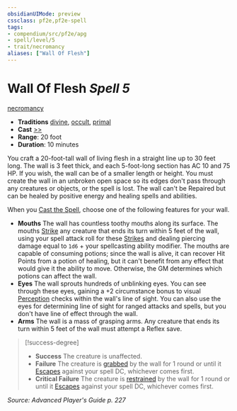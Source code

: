 ```yaml
---
obsidianUIMode: preview
cssclass: pf2e,pf2e-spell
tags:
- compendium/src/pf2e/apg
- spell/level/5
- trait/necromancy
aliases: ["Wall Of Flesh"]
---
```

# Wall Of Flesh *Spell 5*   
[necromancy](necromancy.md "Necromancy School Trait")  

- **Traditions** [divine](divine.md "Divine Tradition Trait"), [occult](occult.md "Occult Tradition Trait"), [primal](primal.md "Primal Tradition Trait")
- **Cast** [>>](chapter-9-playing-the-game.md#Actions "Two-Action") 
- **Range**: 20 foot
- **Duration**: 10 minutes

You craft a 20-foot-tall wall of living flesh in a straight line up to 30 feet long. The wall is 3 feet thick, and each 5-foot-long section has AC 10 and 75 HP. If you wish, the wall can be of a smaller length or height. You must create the wall in an unbroken open space so its edges don't pass through any creatures or objects, or the spell is lost. The wall can't be Repaired but can be healed by positive energy and healing spells and abilities.

When you [Cast the Spell](cast-a-spell.md), choose one of the following features for your wall.

- **Mouths** The wall has countless toothy mouths along its surface. The mouths [Strike](strike.md) any creature that ends its turn within 5 feet of the wall, using your spell attack roll for these [Strikes](strike.md) and dealing piercing damage equal to `1d6` + your spellcasting ability modifier. The mouths are capable of consuming potions; since the wall is alive, it can recover Hit Points from a potion of healing, but it can't benefit from any effect that would give it the ability to move. Otherwise, the GM determines which potions can affect the wall.
- **Eyes** The wall sprouts hundreds of unblinking eyes. You can see through these eyes, gaining a +2 circumstance bonus to visual [Perception](skills.md#Perception) checks within the wall's line of sight. You can also use the eyes for determining line of sight for ranged attacks and spells, but you don't have line of effect through the wall.
- **Arms** The wall is a mass of grasping arms. Any creature that ends its turn within 5 feet of the wall must attempt a Reflex save.

> [!success-degree] 
> - **Success** The creature is unaffected.
> - **Failure** The creature is [grabbed](conditions.md#Grabbed) by the wall for 1 round or until it [Escapes](escape.md) against your spell DC, whichever comes first.
> - **Critical Failure** The creature is [restrained](conditions.md#Restrained) by the wall for 1 round or until it [Escapes](escape.md) against your spell DC, whichever comes first.

*Source: Advanced Player's Guide p. 227*